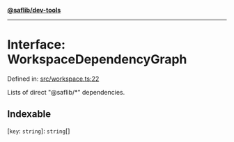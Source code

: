 [**@saflib/dev-tools**](../index.md)

***

# Interface: WorkspaceDependencyGraph

Defined in: [src/workspace.ts:22](https://github.com/sderickson/saflib/blob/e0792917dc2673a0588d8b11c8bb3523abcda9b5/dev-tools/src/workspace.ts#L22)

Lists of direct "@saflib/*" dependencies.

## Indexable

\[`key`: `string`\]: `string`[]
